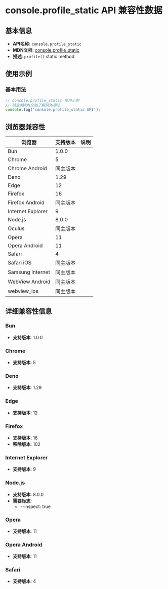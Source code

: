 # console.profile_static API 兼容性数据

## 基本信息

- **API名称**: `console.profile_static`
- **MDN文档**: [console.profile_static](https://developer.mozilla.org/docs/Web/API/console/profile_static)
- **描述**: `profile()` static method

## 使用示例

### 基本用法

```javascript
// console.profile_static 使用示例
// 请查阅MDN文档了解具体用法
console.log('console.profile_static API');
```

## 浏览器兼容性

| 浏览器 | 支持版本 | 说明 |
|--------|----------|------|
| Bun | 1.0.0 |  |
| Chrome | 5 |  |
| Chrome Android | 同主版本 |  |
| Deno | 1.29 |  |
| Edge | 12 |  |
| Firefox | 16 |  |
| Firefox Android | 同主版本 |  |
| Internet Explorer | 9 |  |
| Node.js | 8.0.0 |  |
| Oculus | 同主版本 |  |
| Opera | 11 |  |
| Opera Android | 11 |  |
| Safari | 4 |  |
| Safari iOS | 同主版本 |  |
| Samsung Internet | 同主版本 |  |
| WebView Android | 同主版本 |  |
| webview_ios | 同主版本 |  |

## 详细兼容性信息

### Bun

- **支持版本**: 1.0.0

### Chrome

- **支持版本**: 5

### Deno

- **支持版本**: 1.29

### Edge

- **支持版本**: 12

### Firefox

- **支持版本**: 16
- **移除版本**: 102

### Internet Explorer

- **支持版本**: 9

### Node.js

- **支持版本**: 8.0.0
- **需要标志**: 
  - --inspect: true

### Opera

- **支持版本**: 11

### Opera Android

- **支持版本**: 11

### Safari

- **支持版本**: 4

